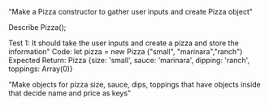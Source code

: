 
"Make a Pizza constructor to gather user inputs and create Pizza object"


Describe Pizza();

Test 1: It should take the user inputs and create a pizza and store the information"
Code:
  let pizza = new Pizza ("small", "marinara","ranch")
Expected Return:
Pizza {size: 'small', sauce: 'marinara', dipping: 'ranch', toppings: Array(0)}

"Make objects for pizza size, sauce, dips, toppings that have objects inside that decide name and price as keys"
